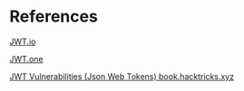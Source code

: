 # References
[JWT.io](https://jwt.io/)

[JWT.one](https://jwt.one/)

[JWT Vulnerabilities (Json Web Tokens) book.hacktricks.xyz](https://book.hacktricks.xyz/pentesting-web/hacking-jwt-json-web-tokens)
